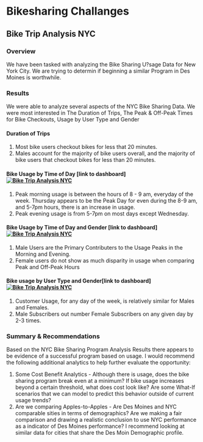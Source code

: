 # Bikesharing Challanges
## Bike Trip Analysis NYC
### Overview
We have been tasked with analyzing the Bike Sharing U?sage Data for New York City.  We are trying to determin if beginning a similar Program in Des Moines is worthwhile.  
### Results
We were able to analyze several aspects of the NYC Bike Sharing Data.  We were most interested in The Duration of Trips, The Peak & Off-Peak Times for Bike Checkouts, Usage by User Type and Gender
#### Duration of Trips
1. Most bike users checkout bikes for less that 20 minutes.
2. Males account for the majority of bike users overall, and the majority of bike users that checkout bikes for less than 20 minutes.

#### Bike Usage by Time of Day [link to dashboard]<div class='tableauPlaceholder' id='viz1678493908611' style='position: relative'><noscript><a href='#'><img alt='Bike Trip Analysis NYC ' src='https:&#47;&#47;public.tableau.com&#47;static&#47;images&#47;Q7&#47;Q7MHWMTBT&#47;1_rss.png' style='border: none' /></a></noscript><object class='tableauViz'  style='display:none;'><param name='host_url' value='https%3A%2F%2Fpublic.tableau.com%2F' /> <param name='embed_code_version' value='3' /> <param name='path' value='shared&#47;Q7MHWMTBT' /> <param name='toolbar' value='yes' /><param name='static_image' value='https:&#47;&#47;public.tableau.com&#47;static&#47;images&#47;Q7&#47;Q7MHWMTBT&#47;1.png' /> <param name='animate_transition' value='yes' /><param name='display_static_image' value='yes' /><param name='display_spinner' value='yes' /><param name='display_overlay' value='yes' /><param name='display_count' value='yes' /><param name='language' value='en-US' /></object></div>                <script type='text/javascript'>                    var divElement = document.getElementById('viz1678493908611');                    var vizElement = divElement.getElementsByTagName('object')[0];                    vizElement.style.width='1016px';vizElement.style.height='991px';                    var scriptElement = document.createElement('script');                    scriptElement.src = 'https://public.tableau.com/javascripts/api/viz_v1.js';                    vizElement.parentNode.insertBefore(scriptElement, vizElement);                </script>
1. Peak morning usage is between the hours of 8 - 9 am, everyday of the week.  Thursday appears to be the Peak Day for even during the 8-9 am, and 5-7pm hours, there is an increase in usage.
2. Peak evening usage is from 5-7pm on most days except Wednesday.

#### Bike Usage by Time of Day and Gender [link to dashboard] <div class='tableauPlaceholder' id='viz1678494931025' style='position: relative'><noscript><a href='#'><img alt='Bike Trip Analysis NYC ' src='https:&#47;&#47;public.tableau.com&#47;static&#47;images&#47;G7&#47;G7922CSB6&#47;1_rss.png' style='border: none' /></a></noscript><object class='tableauViz'  style='display:none;'><param name='host_url' value='https%3A%2F%2Fpublic.tableau.com%2F' /> <param name='embed_code_version' value='3' /> <param name='path' value='shared&#47;G7922CSB6' /> <param name='toolbar' value='yes' /><param name='static_image' value='https:&#47;&#47;public.tableau.com&#47;static&#47;images&#47;G7&#47;G7922CSB6&#47;1.png' /> <param name='animate_transition' value='yes' /><param name='display_static_image' value='yes' /><param name='display_spinner' value='yes' /><param name='display_overlay' value='yes' /><param name='display_count' value='yes' /><param name='language' value='en-US' /></object></div>                <script type='text/javascript'>                    var divElement = document.getElementById('viz1678494931025');                    var vizElement = divElement.getElementsByTagName('object')[0];                    vizElement.style.width='1016px';vizElement.style.height='991px';                    var scriptElement = document.createElement('script');                    scriptElement.src = 'https://public.tableau.com/javascripts/api/viz_v1.js';                    vizElement.parentNode.insertBefore(scriptElement, vizElement);                </script>
1. Male Users are the Primary Contributers to the Usage Peaks in the Morning and Evening.
2. Female users do not show as much disparity in usage when comparing Peak and Off-Peak Hours

#### Bike usage by User Type and Gender[link to dashboard] <div class='tableauPlaceholder' id='viz1678494790259' style='position: relative'><noscript><a href='#'><img alt='Bike Trip Analysis NYC ' src='https:&#47;&#47;public.tableau.com&#47;static&#47;images&#47;Bi&#47;BikeSharing_Challenge_16780643981890&#47;BikeTripAnalysisNYC&#47;1_rss.png' style='border: none' /></a></noscript><object class='tableauViz'  style='display:none;'><param name='host_url' value='https%3A%2F%2Fpublic.tableau.com%2F' /> <param name='embed_code_version' value='3' /> <param name='site_root' value='' /><param name='name' value='BikeSharing_Challenge_16780643981890&#47;BikeTripAnalysisNYC' /><param name='tabs' value='no' /><param name='toolbar' value='yes' /><param name='static_image' value='https:&#47;&#47;public.tableau.com&#47;static&#47;images&#47;Bi&#47;BikeSharing_Challenge_16780643981890&#47;BikeTripAnalysisNYC&#47;1.png' /> <param name='animate_transition' value='yes' /><param name='display_static_image' value='yes' /><param name='display_spinner' value='yes' /><param name='display_overlay' value='yes' /><param name='display_count' value='yes' /><param name='language' value='en-US' /></object></div>                <script type='text/javascript'>                    var divElement = document.getElementById('viz1678494790259');                    var vizElement = divElement.getElementsByTagName('object')[0];                    vizElement.style.width='1016px';vizElement.style.height='991px';                    var scriptElement = document.createElement('script');                    scriptElement.src = 'https://public.tableau.com/javascripts/api/viz_v1.js';                    vizElement.parentNode.insertBefore(scriptElement, vizElement);                </script>
1. Customer Usage, for any day of the week, is relatively similar for Males and Females.
2. Male Subscribers out number Female Subscribers on any given day by 2-3 times.

### Summary & Recommendations
Based on the NYC Bike Sharing Program Analysis Results there appears to be evidence of a successful program based on usage.  I would recommend the following additional analytics to help further evaluate the opportunity:
1. Some Cost Benefit Analytics - Although there is usage, does the bike sharing program break even at a minimum? If bike usage increases beyond a certain threshold, what does cost look like? Are some What-If scenarios that we can model to predict this behavior outside of current usage trends?
2. Are we comparing Apples-to-Apples - Are Des Moines and NYC comparable sities in terms of demographics? Are we making a fair comparison and drawing a realistic conclusion to use NYC performance as a indicator of Des Moines performance? I recommend looking at similar data for cities that share the Des Moin Demographic profile.
